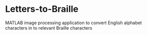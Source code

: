 # Letters-to-Braille
MATLAB image processing application to convert English alphabet characters in to relevant Braille characters
